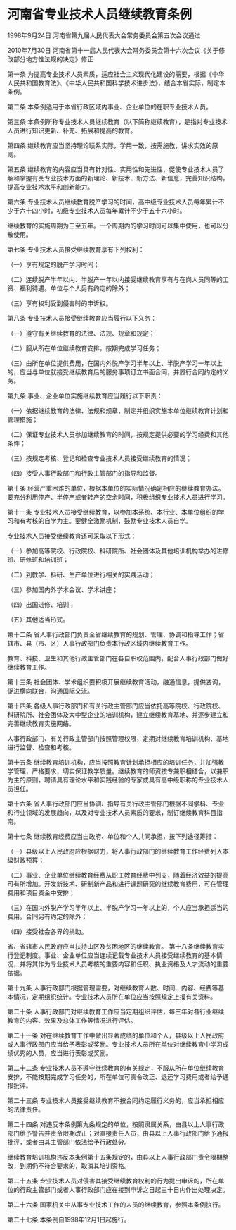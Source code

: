 # 河南省专业技术人员继续教育条例

1998年9月24日 河南省第九届人民代表大会常务委员会第五次会议通过

2010年7月30日 河南省第十一届人民代表大会常务委员会第十六次会议《关于修改部分地方性法规的决定》修正

<!-- INFO END -->

第一条 为提高专业技术人员素质，适应社会主义现代化建设的需要，根据《中华人民共和国教育法》、《中华人民共和国科学技术进步法》，结合本省实际，制定本条例。

第二条 本条例适用于本省行政区域内事业、企业单位的在职专业技术人员。

第三条 本条例所称专业技术人员继续教育（以下简称继续教育），是指对专业技术人员进行知识更新、补充、拓展和提高的教育。

第四条 继续教育应当坚持理论联系实际，学用一致，按需施教，讲求实效的原则。

第五条 继续教育的内容应当具有针对性、实用性和先进性，促使专业技术人员了解和掌握有关专业技术方面的新理论、新技术、新方法、新信息，完善知识结构，提高专业技术水平和创新能力。

第六条 专业技术人员继续教育脱产学习的时间，高中级专业技术人员每年累计不少于六十四小时，初级专业技术人员每年累计不少于五十六小时。

继续教育的实施周期为三至五年。一个周期内的学习时间可以集中使用，也可以分散使用。

第七条 专业技术人员接受继续教育享有下列权利：

（一）享有规定的脱产学习时间；

（二）连续脱产半年以内、半脱产一年以内接受继续教育享有与在岗人员同等的工资、福利待遇。单位与个人另有约定的除外；

（三）享有权利受到侵害时的申诉权。

第八条 专业技术人员接受继续教育应当履行以下义务：

（一）遵守有关继续教育的法律、法规、规章和规定；

（二）服从所在单位继续教育安排，按期完成学习任务；

（三）由所在单位提供费用，在国内外脱产学习半年以上、半脱产学习一年以上的，应当与单位就接受继续教育后的服务事项订立书面合同，并履行合同约定的义务。

第九条 事业、企业单位实施继续教育应当履行以下职责：

（一）依据继续教育的法律、法规和规章，制定并组织实施本单位继续教育计划和管理措施；

（二）保证专业技术人员参加继续教育的时间，按规定提供必要的学习经费和其他条件；

（三）按规定考核、登记和检查专业技术人员接受继续教育的情况；

（四）接受人事行政部门和行政主管部门的指导和监督。

第十条 经营严重困难的单位，根据本单位的实际情况确定相应的继续教育办法。要充分利用停产、半停产或者转产的空余时间，积极组织专业技术人员进行学习。

第十一条 专业技术人员接受继续教育，以参加本系统、本行业、本单位组织的学习和有考核的自学为主。要健全激励机制，鼓励专业技术人员自学。

专业技术人员接受继续教育还可采取以下形式：

（一）参加高等院校、行政院校、科研院所、社会团体及其他培训机构举办的进修班、研修班和培训班；

（二）到教学、科研、生产单位进行相关的实践活动；

（三）参加国内外学术会议、学术讲座；

（四）出国进修、培训；

（五）其他适当形式。

第十二条 省人事行政部门负责全省继续教育的规划、管理、协调和指导工作；省辖市、县（市、区）人事行政部门负责本行政区域内继续教育工作。

教育、科技、卫生和其他行政主管部门在各自职权范围内，配合人事行政部门做好继续教育工作。

第十三条 社会团体、学术组织要积极开展继续教育活动，融通信息，提供咨询，促进横向联合，沟通国际交流。

第十四条 各级人事行政部门和有关行政主管部门应当依托高等院校、行政院校、科研院所、社会团体及大中型企业的培训机构，建立继续教育基地、并逐步建立和完善继续教育实施网络。

人事行政部门、有关行政主管部门按照管理权限，定期对继续教育培训机构、基地进行监督、检查和考核。

第十五条 继续教育培训机构，应当按照教育计划承担相应的培训任务，并加强教学管理，严格要求，切实保证教学质量。继续教育的师资按专兼职相结合，以兼职为主的原则，聘请具有理论水平和实践经验的专家或具有高中级职称的专业技术人员担任。

第十六条 省人事行政部门应当协调、指导有关行政主管部门根据不同学科、专业和行业领域的发展趋向，以及对专业技术人员素质的要求，制订继续教育科目指南。

第十七条 继续教育经费应当由政府、单位和个人共同承担，按下列途径筹措：

（一）县级以上人民政府应根据财力，将人事行政部门的继续教育工作经费列入本级财政预算；

（二）事业、企业单位继续教育经费从职工教育经费中列支，随着经济效益的提高可有所增加。开发新技术、研制新产品和进行课题研究的继续教育费用，可在管理费用和项目资金中安排；

（三）在国内外脱产学习半年以上、半脱产学习一年以上的，个人应当承担适当的费用。合同另有约定的除外；

（四）接受社会各界的捐助。

省、省辖市人民政府应当扶持山区及贫困地区的继续教育。 第十八条继续教育实行登记制度。事业、企业单位应当连续记载专业技术人员接受继续教育的基本情况，并将其作为专业技术人员考核的重要内容和任职、执业资格及人才流动的重要依据。

第十九条 人事行政部门根据管理需要，对继续教育人数、时间、内容、经费等基本情况，定期组织统计。专业技术人员所在单位应当按照规定上报有关资料。

第二十条 人事行政部门对继续教育工作应当定期组织评估，每三年对各行业继续教育的内容、效果及总体工作等情况进行评估。

第二十一条 对在继续教育工作中做出显著成绩的单位和个人，县级以上人民政府或人事行政部门应当给予表彰或奖励。专业技术人员所在单位对继续教育中学习成绩优秀的人员，应当进行表彰或奖励。

第二十二条 专业技术人员不遵守继续教育的有关规定，不服从所在单位继续教育安排，不能按期完成学习任务的，所在单位可责令改正、退还学习费用或者给予通报批评。

第二十三条 专业技术人员接受继续教育不按合同约定履行义务的，应当承担相应的法律责任。

第二十四条 对违反本条例第九条规定的单位，按照隶属关系，由县以上人事行政部门给予警告并责令限期改正；对直接责任人员，由县以上人事行政部门给予通报批评，或者由其主管部门依法给予行政处分。

继续教育培训机构违反本条例第十五条规定的，由县以上人事行政部门责令限期整改，到期仍不符合要求的，取消其培训资格。

第二十五条 专业技术人员对侵害其接受继续教育权利的行为提出申诉的，所在单位的行政主管部门或者人事行政部门应在接到申诉之日起三十日内作出处理决定。

第二十六条 国家机关中从事专业技术工作的人员的继续教育，参照本条例执行。

第二十七条 本条例自1998年12月1日起施行。
